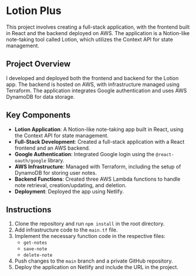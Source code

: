 # Lotion Plus

This project involves creating a full-stack application, with the frontend built in React and the backend deployed on AWS. The application is a Notion-like note-taking tool called Lotion, which utilizes the Context API for state management.

## Project Overview

I developed and deployed both the frontend and backend for the Lotion app. The backend is hosted on AWS, with infrastructure managed using Terraform. The application integrates Google authentication and uses AWS DynamoDB for data storage.

## Key Components

- **Lotion Application**: A Notion-like note-taking app built in React, using the Context API for state management.
- **Full-Stack Development**: Created a full-stack application with a React frontend and an AWS backend.
- **Google Authentication**: Integrated Google login using the `@react-oauth/google` library.
- **AWS Infrastructure**: Managed with Terraform, including the setup of DynamoDB for storing user notes.
- **Backend Functions**: Created three AWS Lambda functions to handle note retrieval, creation/updating, and deletion.
- **Deployment**: Deployed the app using Netlify.

## Instructions

1. Clone the repository and run `npm install` in the root directory.
2. Add infrastructure code to the `main.tf` file.
3. Implement the necessary function code in the respective files:
   - `get-notes`
   - `save-note`
   - `delete-note`
4. Push changes to the `main` branch and a private GitHub repository.
5. Deploy the application on Netlify and include the URL in the project.
